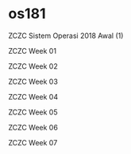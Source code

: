 # os181
ZCZC Sistem Operasi 2018 Awal (1)

ZCZC Week  01

ZCZC Week 02

ZCZC Week 03

ZCZC Week 04

ZCZC Week 05

ZCZC Week 06

ZCZC Week 07
